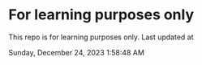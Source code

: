 # For learning purposes only
This repo is for learning purposes only.
Last updated at

Sunday, December 24, 2023 1:58:48 AM

